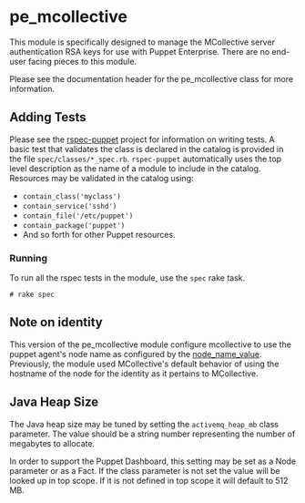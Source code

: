 # pe_mcollective #

This module is specifically designed to manage the MCollective server
authentication RSA keys for use with Puppet Enterprise.  There are no end-user
facing pieces to this module.

Please see the documentation header for the pe\_mcollective class for more
information.

## Adding Tests

Please see the [rspec-puppet](https://github.com/rodjek/rspec-puppet) project
for information on writing tests.  A basic test that validates the class is
declared in the catalog is provided in the file `spec/classes/*_spec.rb`.
`rspec-puppet` automatically uses the top level description as the name of a
module to include in the catalog.  Resources may be validated in the catalog
using:

 * `contain_class('myclass')`
 * `contain_service('sshd')`
 * `contain_file('/etc/puppet')`
 * `contain_package('puppet')`
 * And so forth for other Puppet resources.

### Running

To run all the rspec tests in the module, use the `spec` rake task.

`# rake spec`

## Note on identity

This version of the pe\_mcollective module configure mcollective to use the
puppet agent's node name as configured by the [node\_name\_value](http://docs.puppetlabs.com/references/2.7.9/configuration.html#nodenamevalue).
Previously, the module used MCollective's default behavior of using the 
hostname of the node for the identity as it pertains to MCollective.

## Java Heap Size

The Java heap size may be tuned by setting the `activemq_heap_mb` class
parameter.  The value should be a string number representing the number of
megabytes to allocate.

In order to support the Puppet Dashboard, this setting may be set as a Node
parameter or as a Fact.  If the class parameter is not set the value will be
looked up in top scope.  If it is not defined in top scope it will default to
512 MB.
